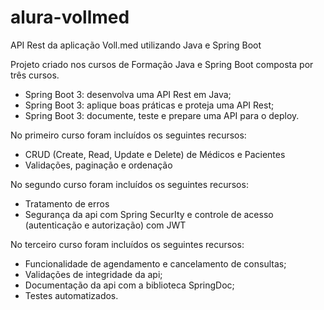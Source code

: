 # alura-vollmed
API Rest da aplicação Voll.med utilizando Java e Spring Boot

Projeto criado nos cursos de Formação Java e Spring Boot composta por três cursos.
- Spring Boot 3: desenvolva uma API Rest em Java;
- Spring Boot 3: aplique boas práticas e proteja uma API Rest;
- Spring Boot 3: documente, teste e prepare uma API para o deploy.

No primeiro curso foram incluídos os seguintes recursos:
  - CRUD (Create, Read, Update e Delete) de Médicos e Pacientes
  - Validações, paginação e ordenação

No segundo curso foram incluídos os seguintes recursos:
  - Tratamento de erros
  - Segurança da api com Spring SecurIty e controle de acesso (autenticação e autorização) com JWT

No terceiro curso foram incluídos os seguintes recursos:
  - Funcionalidade de agendamento e cancelamento de consultas;
  - Validações de integridade da api;
  - Documentação da api com a biblioteca SpringDoc;
  - Testes automatizados.
